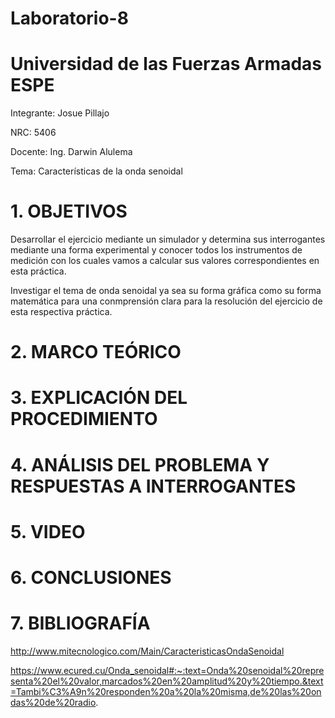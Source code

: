 # Laboratorio-8

# Universidad de las Fuerzas Armadas ESPE
Integrante: Josue Pillajo

NRC: 5406

Docente: Ing. Darwin Alulema

Tema: Características de  la onda senoidal

# 1. OBJETIVOS

Desarrollar el ejercicio  mediante un simulador y determina sus interrogantes  mediante una forma experimental y conocer todos  los  instrumentos de medición con los cuales vamos a calcular  sus valores correspondientes en esta práctica.

Investigar el tema  de  onda senoidal ya sea su forma gráfica como su forma matemática  para una conmprensión clara  para la resolución del ejercicio  de esta respectiva práctica. 


# 2. MARCO TEÓRICO


# 3.  EXPLICACIÓN DEL PROCEDIMIENTO


# 4.  ANÁLISIS DEL PROBLEMA  Y RESPUESTAS A INTERROGANTES


# 5. VIDEO


# 6. CONCLUSIONES


# 7. BIBLIOGRAFÍA

http://www.mitecnologico.com/Main/CaracteristicasOndaSenoidal

https://www.ecured.cu/Onda_senoidal#:~:text=Onda%20senoidal%20representa%20el%20valor,marcados%20en%20amplitud%20y%20tiempo.&text=Tambi%C3%A9n%20responden%20a%20la%20misma,de%20las%20ondas%20de%20radio.
